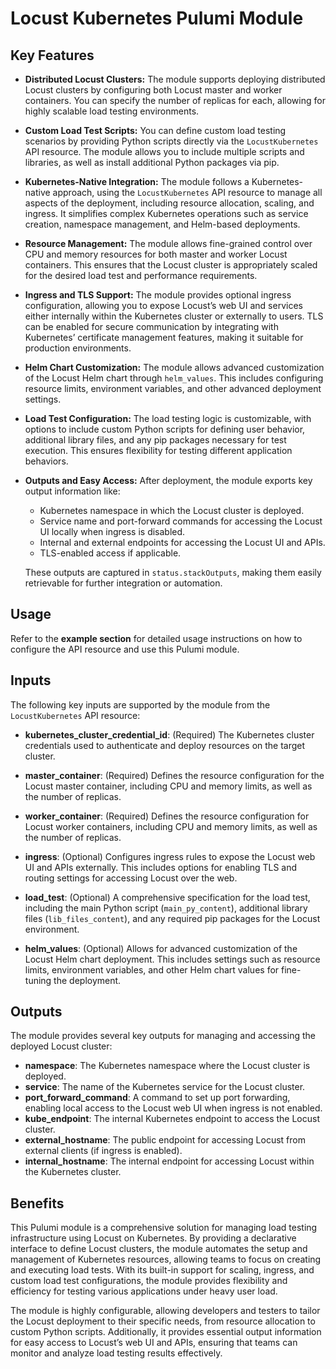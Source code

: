 # Locust Kubernetes Pulumi Module

## Key Features

- **Distributed Locust Clusters:** The module supports deploying distributed Locust clusters by configuring both Locust master and worker containers. You can specify the number of replicas for each, allowing for highly scalable load testing environments.
  
- **Custom Load Test Scripts:** You can define custom load testing scenarios by providing Python scripts directly via the `LocustKubernetes` API resource. The module allows you to include multiple scripts and libraries, as well as install additional Python packages via pip.

- **Kubernetes-Native Integration:** The module follows a Kubernetes-native approach, using the `LocustKubernetes` API resource to manage all aspects of the deployment, including resource allocation, scaling, and ingress. It simplifies complex Kubernetes operations such as service creation, namespace management, and Helm-based deployments.

- **Resource Management:** The module allows fine-grained control over CPU and memory resources for both master and worker Locust containers. This ensures that the Locust cluster is appropriately scaled for the desired load test and performance requirements.

- **Ingress and TLS Support:** The module provides optional ingress configuration, allowing you to expose Locust’s web UI and services either internally within the Kubernetes cluster or externally to users. TLS can be enabled for secure communication by integrating with Kubernetes’ certificate management features, making it suitable for production environments.

- **Helm Chart Customization:** The module allows advanced customization of the Locust Helm chart through `helm_values`. This includes configuring resource limits, environment variables, and other advanced deployment settings.

- **Load Test Configuration:** The load testing logic is customizable, with options to include custom Python scripts for defining user behavior, additional library files, and any pip packages necessary for test execution. This ensures flexibility for testing different application behaviors.

- **Outputs and Easy Access:** After deployment, the module exports key output information like:
  - Kubernetes namespace in which the Locust cluster is deployed.
  - Service name and port-forward commands for accessing the Locust UI locally when ingress is disabled.
  - Internal and external endpoints for accessing the Locust UI and APIs.
  - TLS-enabled access if applicable.

  These outputs are captured in `status.stackOutputs`, making them easily retrievable for further integration or automation.

## Usage

Refer to the **example section** for detailed usage instructions on how to configure the API resource and use this Pulumi module.

## Inputs

The following key inputs are supported by the module from the `LocustKubernetes` API resource:

- **kubernetes_cluster_credential_id**: (Required) The Kubernetes cluster credentials used to authenticate and deploy resources on the target cluster.
  
- **master_container**: (Required) Defines the resource configuration for the Locust master container, including CPU and memory limits, as well as the number of replicas.

- **worker_container**: (Required) Defines the resource configuration for Locust worker containers, including CPU and memory limits, as well as the number of replicas.

- **ingress**: (Optional) Configures ingress rules to expose the Locust web UI and APIs externally. This includes options for enabling TLS and routing settings for accessing Locust over the web.

- **load_test**: (Optional) A comprehensive specification for the load test, including the main Python script (`main_py_content`), additional library files (`lib_files_content`), and any required pip packages for the Locust environment.

- **helm_values**: (Optional) Allows for advanced customization of the Locust Helm chart deployment. This includes settings such as resource limits, environment variables, and other Helm chart values for fine-tuning the deployment.

## Outputs

The module provides several key outputs for managing and accessing the deployed Locust cluster:

- **namespace**: The Kubernetes namespace where the Locust cluster is deployed.
- **service**: The name of the Kubernetes service for the Locust cluster.
- **port_forward_command**: A command to set up port forwarding, enabling local access to the Locust web UI when ingress is not enabled.
- **kube_endpoint**: The internal Kubernetes endpoint to access the Locust cluster.
- **external_hostname**: The public endpoint for accessing Locust from external clients (if ingress is enabled).
- **internal_hostname**: The internal endpoint for accessing Locust within the Kubernetes cluster.

## Benefits

This Pulumi module is a comprehensive solution for managing load testing infrastructure using Locust on Kubernetes. By providing a declarative interface to define Locust clusters, the module automates the setup and management of Kubernetes resources, allowing teams to focus on creating and executing load tests. With its built-in support for scaling, ingress, and custom load test configurations, the module provides flexibility and efficiency for testing various applications under heavy user load.

The module is highly configurable, allowing developers and testers to tailor the Locust deployment to their specific needs, from resource allocation to custom Python scripts. Additionally, it provides essential output information for easy access to Locust’s web UI and APIs, ensuring that teams can monitor and analyze load testing results effectively.
